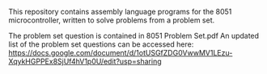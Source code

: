 This repository contains assembly language programs for the 8051 microcontroller, written to solve problems from a problem set.

The problem set question is contained in 8051 Problem Set.pdf 
An updated list of the problem set questions can be accessed here: https://docs.google.com/document/d/1otUSGfZDG0VwwMV1LEzu-XqykHGPPEx8SjUf4hV1p0U/edit?usp=sharing

